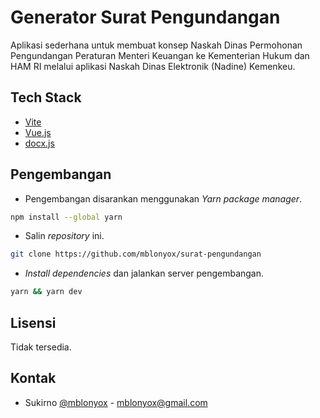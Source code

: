 # Generator Surat Pengundangan
Aplikasi sederhana untuk membuat konsep Naskah Dinas Permohonan Pengundangan Peraturan Menteri Keuangan ke Kementerian Hukum dan HAM RI melalui aplikasi Naskah Dinas Elektronik (Nadine) Kemenkeu.

## Tech Stack
- [Vite](https://vitejs.dev/)
- [Vue.js](https://vuejs.org/)
- [docx.js](https://docx.js.org/)

## Pengembangan
- Pengembangan disarankan menggunakan *Yarn* _package manager_.
```bash
npm install --global yarn
```
- Salin _repository_ ini.
```bash
git clone https://github.com/mblonyox/surat-pengundangan
```
- _Install dependencies_ dan jalankan server pengembangan.
```bash
yarn && yarn dev
```

## Lisensi
Tidak tersedia.

## Kontak
- Sukirno [@mblonyox](https://twitter.com/mblonyox) - mblonyox@gmail.com
